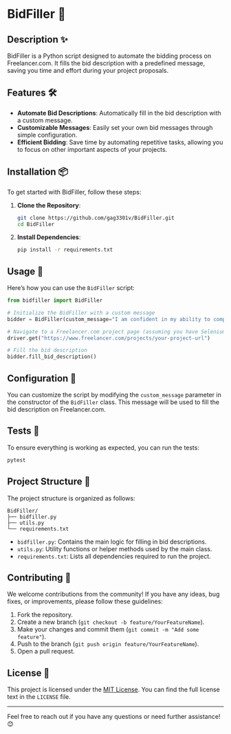 # BidFiller 🚀

## Description ✨

BidFiller is a Python script designed to automate the bidding process on Freelancer.com. It fills the bid description with a predefined message, saving you time and effort during your project proposals.

## Features 🛠️

- **Automate Bid Descriptions**: Automatically fill in the bid description with a custom message.
- **Customizable Messages**: Easily set your own bid messages through simple configuration.
- **Efficient Bidding**: Save time by automating repetitive tasks, allowing you to focus on other important aspects of your projects.

## Installation 📦

To get started with BidFiller, follow these steps:

1. **Clone the Repository**:
    ```bash
    git clone https://github.com/gag3301v/BidFiller.git
    cd BidFiller
    ```

2. **Install Dependencies**:
    ```bash
    pip install -r requirements.txt
    ```

## Usage 🎨

Here’s how you can use the `BidFiller` script:

```python
from bidfiller import BidFiller

# Initialize the BidFiller with a custom message
bidder = BidFiller(custom_message="I am confident in my ability to complete this project on time and within budget.")

# Navigate to a Freelancer.com project page (assuming you have Selenium set up)
driver.get("https://www.freelancer.com/projects/your-project-url")

# Fill the bid description
bidder.fill_bid_description()
```

## Configuration 🔧

You can customize the script by modifying the `custom_message` parameter in the constructor of the `BidFiller` class. This message will be used to fill the bid description on Freelancer.com.

## Tests 🧪

To ensure everything is working as expected, you can run the tests:

```bash
pytest
```

## Project Structure 📁

The project structure is organized as follows:

```
BidFiller/
├── bidfiller.py
├── utils.py
└── requirements.txt
```

- `bidfiller.py`: Contains the main logic for filling in bid descriptions.
- `utils.py`: Utility functions or helper methods used by the main class.
- `requirements.txt`: Lists all dependencies required to run the project.

## Contributing 🙌

We welcome contributions from the community! If you have any ideas, bug fixes, or improvements, please follow these guidelines:

1. Fork the repository.
2. Create a new branch (`git checkout -b feature/YourFeatureName`).
3. Make your changes and commit them (`git commit -m "Add some feature"`).
4. Push to the branch (`git push origin feature/YourFeatureName`).
5. Open a pull request.

## License 📄

This project is licensed under the [MIT License](LICENSE). You can find the full license text in the `LICENSE` file.

---

Feel free to reach out if you have any questions or need further assistance! 😊